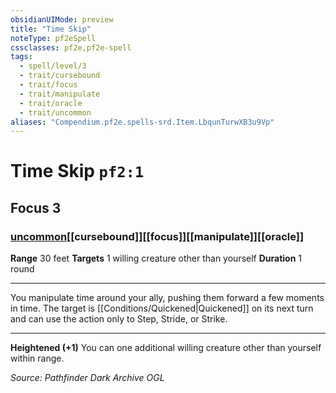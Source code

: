 ```yaml
---
obsidianUIMode: preview
title: "Time Skip"
noteType: pf2eSpell
cssclasses: pf2e,pf2e-spell
tags:
  - spell/level/3
  - trait/cursebound
  - trait/focus
  - trait/manipulate
  - trait/oracle
  - trait/uncommon
aliases: "Compendium.pf2e.spells-srd.Item.LbqunTurwXB3u9Vp" 
---
```

# Time Skip  `pf2:1`  
## Focus 3
### [uncommon](uncommon "Uncommon Rarity Trait")[[cursebound]][[focus]][[manipulate]][[oracle]]

**Range** 30 feet
**Targets** 1 willing creature other than yourself
**Duration** 1 round
* * * 
You manipulate time around your ally, pushing them forward a few moments in time. The target is [[Conditions/Quickened|Quickened]] on its next turn and can use the action only to Step, Stride, or Strike.

* * *

**Heightened (+1)** You can one additional willing creature other than yourself within range.

*Source: Pathfinder Dark Archive*
*OGL*